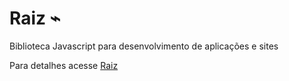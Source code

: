 # Raiz ⌁

Biblioteca Javascript para desenvolvimento de aplicações e sites

Para detalhes acesse [Raiz](http://raizjs.gitlab.io)
